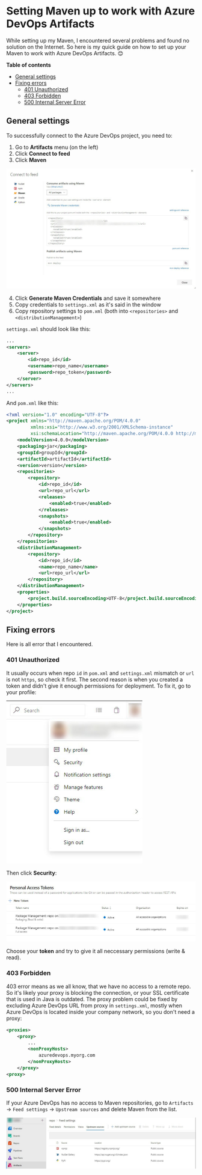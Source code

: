 # Setting Maven up to work with Azure DevOps Artifacts

While setting up my Maven, I encountered several problems and found no solution on the Internet. So here is my quick guide on how to set up your Maven to work with Azure DevOps Artifacts. 😊

**Table of contents**
 * [General settings](#general-settings)
 * [Fixing errors](#fixing-errors)
   + [401 Unauthorized](#401-unauthorized)
   + [403 Forbidden](#403-forbidden)
   + [500 Internal Server Error](#500-internal-server-error)

## General settings

To successfully connect to the Azure DevOps project, you need to:
1. Go to **Artifacts** menu (on the left)
2. Click **Connect to feed**
3. Click **Maven** 

![](img/connect-to-feed.jpg)

4. Click **Generate Maven Credentials** and save it somewhere
5. Copy credentials to `settings.xml` as it's said in the window
6. Copy repository settings to `pom.xml` (both into `<repositories>` and `<distributionManagement>`)

`settings.xml` should look like this:
```XML
...
<servers>
    <server>
        <id>repo_id</id>
        <username>repo_name</username>
        <password>repo_token</password>
    </server>
</servers>
...
```
And `pom.xml` like this:
```XML
<?xml version="1.0" encoding="UTF-8"?>
<project xmlns="http://maven.apache.org/POM/4.0.0"
         xmlns:xsi="http://www.w3.org/2001/XMLSchema-instance"
         xsi:schemaLocation="http://maven.apache.org/POM/4.0.0 http://maven.apache.org/xsd/maven-4.0.0.xsd">
    <modelVersion>4.0.0</modelVersion>
    <packaging>jar</packaging>
    <groupId>groupId</groupId>
    <artifactId>artifactId</artifactId>
    <version>version</version>
    <repositories>
        <repository>
            <id>repo_id</id>
            <url>repo_url</url>
            <releases>
                <enabled>true</enabled>
            </releases>
            <snapshots>
                <enabled>true</enabled>
            </snapshots>
        </repository>
    </repositories>
    <distributionManagement>
        <repository>
            <id>repo_id</id>
            <name>repo_name</name>
            <url>repo_url</url>
        </repository>
    </distributionManagement>
    <properties>
        <project.build.sourceEncoding>UTF-8</project.build.sourceEncoding>
    </properties>
</project>
```

## Fixing errors

Here is all error that I encountered.

### 401 Unauthorized

It usually occurs when repo `id` in `pom.xml` and `settings.xml` mismatch or `url` is not `https`, so check it first.
The second reason is when you created a token and didn't give it enough permissions for deployment. To fix it, go to your profile:

![](img/profile.jpg)

Then click **Security**:

![](img/personal_tokens.jpg)

Choose your **token** and try to give it all neccessary permissions (write & read).

### 403 Forbidden

403 error means as we all know, that we have no access to a remote repo. So it's likely your proxy is blocking the connection, or your SSL certificate that is used in Java is outdated. The proxy problem could be fixed by excluding Azure DevOps URL from proxy in `settings.xml`, mostly when Azure DevOps is located inside your company network, so you don't need a proxy:
```XML
<proxies>
    <proxy>
        ...
        <nonProxyHosts>
            azuredevops.myorg.com
        </nonProxyHosts>
    </proxy>
<proxy>
```

### 500 Internal Server Error

If your Azure DevOps has no access to Maven repositories, go to `Artifacts` -> `Feed settings` -> `Upstream sources` and delete Maven from the list.

![](img/upstream_sources.jpg)
